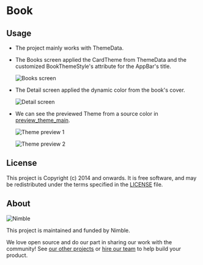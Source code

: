 # Book

## Usage

- The project mainly works with ThemeData.
- The Books screen applied the CardTheme from ThemeData and the customized BookThemeStyle's attribute for the AppBar's title.

  ![Books screen](book_screen.png)

- The Detail screen applied the dynamic color from the book's cover.

  ![Detail screen](detail_screen.png)

- We can see the previewed Theme from a source color in [preview_theme_main](lib/preview_theme_main.dart).

  ![Theme preview 1](theme_preview1.png)

  ![Theme preview 2](theme_preview2.png)

## License

This project is Copyright (c) 2014 and onwards. It is free software,
and may be redistributed under the terms specified in the [LICENSE] file.

[LICENSE]: /LICENSE

## About

![Nimble](https://assets.nimblehq.co/logo/dark/logo-dark-text-160.png)

This project is maintained and funded by Nimble.

We love open source and do our part in sharing our work with the community!
See [our other projects][community] or [hire our team][hire] to help build your product.

[community]: https://github.com/nimblehq
[hire]: https://nimblehq.co/
